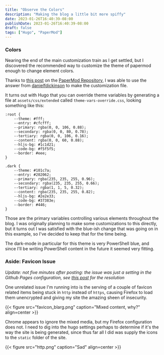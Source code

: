 ```yaml
---
title: "Observe the Colors"
description: "Making the blog a little bit more spiffy"
date: 2023-01-26T16:40:39-08:00
publishDate: 2023-01-26T16:40:39-08:00
draft: false
tags: ["Hugo", "PaperMod"]
---
```


### Colors

Nearing the end of the main customization train as I get settled, but I discovered the recommended way to customize the theme of papermod enough to change element colors.

Thanks to [this post](https://github.com/adityatelange/hugo-PaperMod/discussions/645) on the [PaperMod Repository](https://github.com/adityatelange/hugo-PaperMod), I was able to use the answer from [danielfdickinson](https://github.com/danielfdickinson) to make the customization file. 

It turns out with Hugo that you can override theme variables by generating a file at `assets/css/extended` called `theme-vars-override.css`, looking something like this:
```
:root {
    --theme: #fff;
    --entry: #cfcfff;
    --primary: rgba(0, 0, 106, 0.88);
    --secondary: rgba(0, 0, 80, 0.78);
    --tertiary: rgba(0, 0, 106, 0.16);
    --content: rgba(0, 0, 60, 0.88);
    --hljs-bg: #1c1d21;
    --code-bg: #f5f5f5;
    --border: #eee;
}

.dark {
    --theme: #101c7a;
    --entry: #202062;
    --primary: rgba(235, 235, 255, 0.96);
    --secondary: rgba(235, 235, 255, 0.66);
    --tertiary: rgba(1, 1, 5, 0.32);
    --content: rgba(235, 235, 255, 0.82);
    --hljs-bg: #2e2e33;
    --code-bg: #37383e;
    --border: #446;
}
```
Those are the primary variables controlling various elements throughout the blog. I was originally planning to make some customizations to this directly, but it turns out I was satisfied with the blue-ish change that was going on in this example, so I've decided to keep that for the time being.

The dark-mode in particular for this theme is very PowerShell blue, and since I'll be writing PowerShell content in the future it seemed very fitting.

### Aside: Favicon Issue

*Update: not five minutes after posting: the issue was just a setting in the Github Pages configuration, see [this post](https://gilbertdev.net/posts/2023/01/locked-down) for the resolution*

One unrelated issue I'm running into is the serving of a couple of favicon related items being stuck in `http` instead of `https`, causing Firefox to load them unencrypted and giving my site the amazing sheen of insecurity. 

{{< figure src="favicon_blarg.png" caption="Mixed content, why?" align=center >}}

Chrome appears to ignore the mixed media, but my Firefox configuration does not. I need to dig into the hugo settings perhaps to determine if it's the way the site is being generated, since thus far all I did was supply the icons to the `static` folder of the site.

{{< figure src="http.png" caption="Sad" align=center >}}
